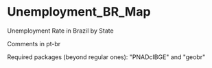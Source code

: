 # Unemployment_BR_Map
Unemployment Rate in Brazil by State

Comments in pt-br

Required packages (beyond regular ones): "PNADcIBGE" and "geobr"
